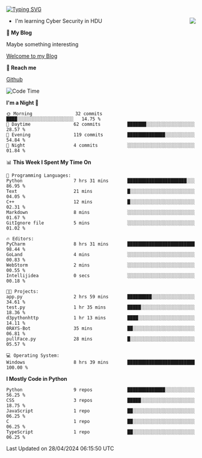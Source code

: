 [![Typing SVG](https://readme-typing-svg.herokuapp.com?font=Fira+Code&pause=1000&random=false&width=450&height=60&lines=Hello+%F0%9F%91%8B%F0%9F%8F%BB;I'm+JBNRZ)](https://git.io/typing-svg)

<a href="#">
  <img align="right" src="https://github-readme-stats.vercel.app/api?username=JBNRZ&show_icons=true&bg_color=15,f2f7fd,E0EAFC" />
</a>

- I'm learning Cyber Security in HDU

 **🌱 My Blog**

Maybe something interesting

[Welcome to my Blog](https://jbnrz.com.cn/)

 **💬 Reach me** 

[Github](https://github.com/JBNRZ)


<!--START_SECTION:waka-->
![Code Time](http://img.shields.io/badge/Code%20Time-434%20hrs%2012%20mins-blue)

**I'm a Night 🦉** 

```text
🌞 Morning                32 commits          ████░░░░░░░░░░░░░░░░░░░░░   14.75 % 
🌆 Daytime                62 commits          ███████░░░░░░░░░░░░░░░░░░   28.57 % 
🌃 Evening                119 commits         ██████████████░░░░░░░░░░░   54.84 % 
🌙 Night                  4 commits           ░░░░░░░░░░░░░░░░░░░░░░░░░   01.84 % 
```


📊 **This Week I Spent My Time On** 

```text
💬 Programming Languages: 
Python                   7 hrs 31 mins       ██████████████████████░░░   86.95 % 
Text                     21 mins             █░░░░░░░░░░░░░░░░░░░░░░░░   04.05 % 
C++                      12 mins             █░░░░░░░░░░░░░░░░░░░░░░░░   02.31 % 
Markdown                 8 mins              ░░░░░░░░░░░░░░░░░░░░░░░░░   01.67 % 
GitIgnore file           5 mins              ░░░░░░░░░░░░░░░░░░░░░░░░░   01.02 % 

🔥 Editors: 
PyCharm                  8 hrs 31 mins       █████████████████████████   98.44 % 
GoLand                   4 mins              ░░░░░░░░░░░░░░░░░░░░░░░░░   00.83 % 
WebStorm                 2 mins              ░░░░░░░░░░░░░░░░░░░░░░░░░   00.55 % 
Intellijidea             0 secs              ░░░░░░░░░░░░░░░░░░░░░░░░░   00.18 % 

🐱‍💻 Projects: 
app.py                   2 hrs 59 mins       █████████░░░░░░░░░░░░░░░░   34.61 % 
test.py                  1 hr 35 mins        █████░░░░░░░░░░░░░░░░░░░░   18.36 % 
d3pythonhttp             1 hr 13 mins        ████░░░░░░░░░░░░░░░░░░░░░   14.11 % 
0RAYS-Bot                35 mins             ██░░░░░░░░░░░░░░░░░░░░░░░   06.81 % 
pullFace.py              28 mins             █░░░░░░░░░░░░░░░░░░░░░░░░   05.57 % 

💻 Operating System: 
Windows                  8 hrs 39 mins       █████████████████████████   100.00 % 
```

**I Mostly Code in Python** 

```text
Python                   9 repos             ██████████████░░░░░░░░░░░   56.25 % 
CSS                      3 repos             █████░░░░░░░░░░░░░░░░░░░░   18.75 % 
JavaScript               1 repo              ██░░░░░░░░░░░░░░░░░░░░░░░   06.25 % 
C                        1 repo              ██░░░░░░░░░░░░░░░░░░░░░░░   06.25 % 
TypeScript               1 repo              ██░░░░░░░░░░░░░░░░░░░░░░░   06.25 % 
```




 Last Updated on 28/04/2024 06:15:50 UTC
<!--END_SECTION:waka-->
